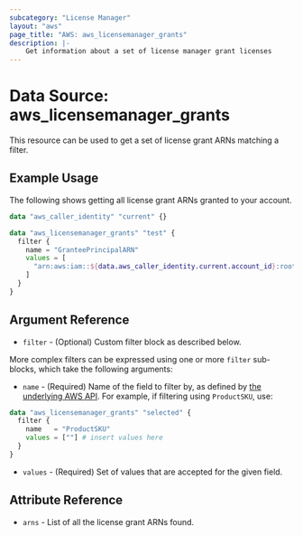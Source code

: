 ```yaml
---
subcategory: "License Manager"
layout: "aws"
page_title: "AWS: aws_licensemanager_grants"
description: |-
    Get information about a set of license manager grant licenses
---
```


# Data Source: aws_licensemanager_grants

This resource can be used to get a set of license grant ARNs matching a filter.

## Example Usage

The following shows getting all license grant ARNs granted to your account.

```terraform
data "aws_caller_identity" "current" {}

data "aws_licensemanager_grants" "test" {
  filter {
    name = "GranteePrincipalARN"
    values = [
      "arn:aws:iam::${data.aws_caller_identity.current.account_id}:root"
    ]
  }
}
```

## Argument Reference

* `filter` - (Optional) Custom filter block as described below.

More complex filters can be expressed using one or more `filter` sub-blocks,
which take the following arguments:

* `name` - (Required) Name of the field to filter by, as defined by
  [the underlying AWS API](https://docs.aws.amazon.com/license-manager/latest/APIReference/API_ListReceivedGrants.html#API_ListReceivedGrants_RequestSyntax).
  For example, if filtering using `ProductSKU`, use:

```terraform
data "aws_licensemanager_grants" "selected" {
  filter {
    name   = "ProductSKU"
    values = [""] # insert values here
  }
}
```

* `values` - (Required) Set of values that are accepted for the given field.

## Attribute Reference

* `arns` - List of all the license grant ARNs found.
